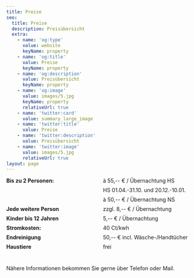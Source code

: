 ```yaml
---
title: Preise
seo:
  title: Preise
  description: Preisübersicht
  extra:
    - name: 'og:type'
      value: website
      keyName: property
    - name: 'og:title'
      value: Preise
      keyName: property
    - name: 'og:description'
      value: Preisübersicht
      keyName: property
    - name: 'og:image'
      value: images/5.jpg
      keyName: property
      relativeUrl: true
    - name: 'twitter:card'
      value: summary_large_image
    - name: 'twitter:title'
      value: Preise
    - name: 'twitter:description'
      value: Preisübersicht
    - name: 'twitter:image'
      value: images/5.jpg
      relativeUrl: true
layout: page
---
```

<div class="preistafel" style="display: grid; grid-template-columns: 1fr 1fr; grid-gap: .5rem;">
<span><strong>Bis zu 2 Personen:</strong></span>
<span>à 55,-- € / Übernachtung HS</span>
<span>&nbsp;</span>
<span>HS 01.04.-31.10. und 20.12.-10.01.</span>
<span>&nbsp;</span>
<span>à 50,-- € / Übernachtung NS</span>
<span><strong>Jede weitere Person</strong></span>
<span>zzgl. 8,-- € / Übernachtung</span>
<span><strong>Kinder bis 12 Jahren</strong></span>
<span>5,-- € / Übernachtung</span>
<span><strong>Stromkosten:</strong></span>
<span>40 Ct/kwh</span>
<span><strong>Endreinigung</strong></span>
<span>50,-- € incl. Wäsche-/Handtücher</span>
<span><strong>Haustiere</strong></span>
<span>frei</span>
<span style="grid-column: span 2; margin-top: 2rem;">Nähere Informationen bekommen Sie gerne über Telefon oder Mail.</span>
</div>
